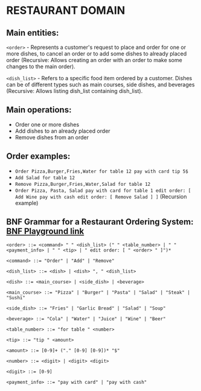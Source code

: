 # RESTAURANT DOMAIN

## **Main entities:**

`<order>` - Represents a customer's request to place and order for one or more dishes, to cancel an order or to add some dishes to already placed order (Recursive: Allows creating an order with an order to make some changes to the main order).

`<dish_list>` - Refers to a specific food item ordered by a customer. Dishes can be of different types such as main courses, side dishes, and beverages (Recursive: Allows listing dish_list containing dish_list).

## **Main operations:**

- Order one or more dishes
- Add dishes to an already placed order
- Remove dishes from an order

## **Order examples:**

- `Order Pizza,Burger,Fries,Water for table 12 pay with card tip 5$`
- `Add Salad for table 12`
- `Remove Pizza,Burger,Fries,Water,Salad for table 12`
- `Order Pizza, Pasta, Salad pay with card for table 1 edit order: [ Add Wine pay with cash edit order: [ Remove Salad ] ]` (Recursion example)

## **BNF Grammar for a Restaurant Ordering System: [BNF Playground link](https://bnfplayground.pauliankline.com/?bnf=<order>%20%3A%3A%3D%20<command>%20"%20"%20<dish_list>%20("%20"%20<table_number>%20%7C%20"%20"%20<payment_info>%20%7C%20"%20"%20<tip>%20%7C%20"%20edit%20order%3A%20%5B%20"%20<order>%20"%20%5D")*%0A<command>%20%3A%3A%3D%20"Order"%20%7C%20"Add"%20%7C%20"Remove"%0A<dish_list>%20%3A%3A%3D%20<dish>%20%7C%20<dish>%20"%2C%20"%20<dish_list>%0A<dish>%20%3A%3A%3D%20<main_course>%20%7C%20<side_dish>%20%7C%20<beverage>%0A<main_course>%20%3A%3A%3D%20"Pizza"%20%7C%20"Burger"%20%7C%20"Pasta"%20%7C%20"Salad"%20%7C%20"Steak"%20%7C%20"Sushi"%0A<side_dish>%20%3A%3A%3D%20"Fries"%20%7C%20"Garlic%20Bread"%20%7C%20"Salad"%20%7C%20"Soup"%0A<beverage>%20%3A%3A%3D%20"Cola"%20%7C%20"Water"%20%7C%20"Juice"%20%7C%20"Wine"%20%7C%20"Beer"%0A<table_number>%20%3A%3A%3D%20"for%20table%20"%20<number>%0A<tip>%20%3A%3A%3D%20"tip%20"%20<amount>%0A<amount>%20%3A%3A%3D%20%5B0-9%5D%2B%20("."%20%5B0-9%5D%20%5B0-9%5D)*%20"%24"%0A<number>%20%3A%3A%3D%20<digit>%20%7C%20<digit>%20<digit>%0A<digit>%20%3A%3A%3D%20%5B0-9%5D%0A<payment_info>%20%3A%3A%3D%20"pay%20with%20card"%20%7C%20"pay%20with%20cash"&name=)** 

`<order> ::= <command> " " <dish_list> (" " <table_number> | " " <payment_info> | " " <tip> | " edit order: [ " <order> " ]")*`

`<command> ::= "Order" | "Add" | "Remove"`

`<dish_list> ::= <dish> | <dish> ", " <dish_list>`

`<dish> ::= <main_course> | <side_dish> | <beverage>`

`<main_course> ::= "Pizza" | "Burger" | "Pasta" | "Salad" | "Steak" | "Sushi"`

`<side_dish> ::= "Fries" | "Garlic Bread" | "Salad" | "Soup"`

`<beverage> ::= "Cola" | "Water" | "Juice" | "Wine" | "Beer"`

`<table_number> ::= "for table " <number>`

`<tip> ::= "tip " <amount>`

`<amount> ::= [0-9]+ ("." [0-9] [0-9])* "$"`

`<number> ::= <digit> | <digit> <digit>`

`<digit> ::= [0-9]`

`<payment_info> ::= "pay with card" | "pay with cash"`
